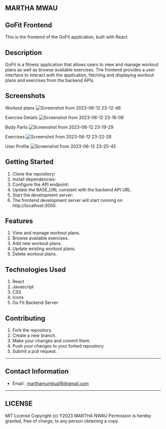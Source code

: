 ## MARTHA MWAU
## GoFit Frontend
This is the frontend of the GoFit application, built with React.

## Description
GoFit is a fitness application that allows users to view and manage workout plans as well as browse available exercises. The frontend provides a user interface to interact with the application, fetching and displaying workout plans and exercises from the backend APIs.

## Screenshots
Workout plans
![Screenshot from 2023-06-12 23-12-46](https://github.com/MarsMwau/GO-FIT-back/assets/115712038/a4cf1676-5169-4e8b-9ae9-86c73704e838)

Exercise Details
![Screenshot from 2023-06-12 23-16-08](https://github.com/MarsMwau/GO-FIT-back/assets/115712038/8b5642de-89d8-4a0b-90a4-7ed5dd132eff)

Body Parts
![Screenshot from 2023-06-12 23-19-29](https://github.com/MarsMwau/GO-FIT-back/assets/115712038/2338bb19-cffc-4e79-99de-1a0a01dcd169)

Exercises
![Screenshot from 2023-06-12 23-22-28](https://github.com/MarsMwau/GO-FIT-back/assets/115712038/48fd8998-e5b2-4480-a2f6-40816c57c36c)

User Profile
![Screenshot from 2023-06-12 23-25-45](https://github.com/MarsMwau/GO-FIT-back/assets/115712038/94b22fd7-a962-4ff0-a7f6-0b6eb6721286)


## Getting Started
1. Clone the repository:
2. Install dependencies:
3. Configure the API endpoint:
4. Update the BASE_URL constant with the backend API URL.
5. Start the development server:
6. The frontend development server will start running on http://localhost:3000.

## Features
1. View and manage workout plans.
2. Browse available exercises.
3. Add new workout plans.
4. Update existing workout plans.
5. Delete workout plans.

## Technologies Used
1. React
2. Javascript
3. CSS
4. Icons
5. Go Fit Backend Server

## Contributing
1. Fork the repository.
2. Create a new branch.
3. Make your changes and commit them.
4. Push your changes to your forked repository.
5. Submit a pull request.

*****
## Contact Information
* Email : marthamumbua16@gmail.com
*****
## LICENSE
MIT License
Copyright (c) Y2023 MARTHA NWAU
Permission is hereby granted, free of charge, to any person obtaining a copy.